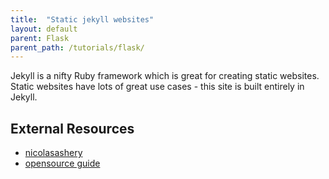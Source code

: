 ```yaml
---
title:  "Static jekyll websites"
layout: default
parent: Flask
parent_path: /tutorials/flask/
---
```

Jekyll is a nifty Ruby framework which is great for creating static websites. Static websites have lots of great use cases - this site is built entirely in Jekyll.


## **External Resources**
* [nicolasashery](https://github.com/nicolashery/nicolashery.com.git)
* [opensource guide](https://github.com/github/opensource.guide.git)